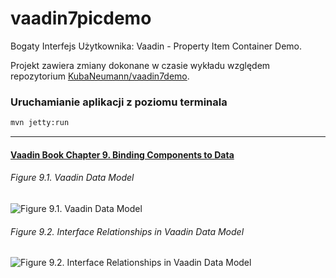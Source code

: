 vaadin7picdemo
==============

Bogaty Interfejs Użytkownika: Vaadin - Property Item Container Demo.

Projekt zawiera zmiany dokonane w czasie wykładu względem repozytorium [KubaNeumann/vaadin7demo](https://github.com/KubaNeumann/vaadin7demo).

### Uruchamianie aplikacji z poziomu terminala

```sh
mvn jetty:run
```

*** 

#### [Vaadin Book Chapter 9. Binding Components to Data](https://vaadin.com/book/-/page/datamodel.html)

###### Figure 9.1. Vaadin Data Model

![Figure 9.1. Vaadin Data Model](http://vaadin.com/download/book-of-vaadin/vaadin-7/html/img/arch/datamodel-sml.png)

###### Figure 9.2. Interface Relationships in Vaadin Data Model

![Figure 9.2. Interface Relationships in Vaadin Data Model](http://vaadin.com/download/book-of-vaadin/vaadin-7/html/img/datamodel/datamodel-interfaces-lo.png)
